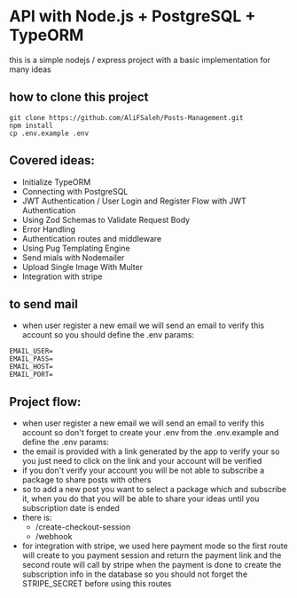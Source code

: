 
# API with Node.js + PostgreSQL + TypeORM
this is a simple nodejs / express project with a basic implementation for many ideas 

## how to clone this project
```
git clone https://github.com/AliFSaleh/Posts-Management.git
npm install
cp .env.example .env
```

## Covered ideas:
- Initialize TypeORM
- Connecting with PostgreSQL
- JWT Authentication / User Login and Register Flow with JWT Authentication
- Using Zod Schemas to Validate Request Body
- Error Handling
- Authentication routes and middleware
- Using Pug Templating Engine
- Send mials with Nodemailer
- Upload Single Image With Multer
- Integration with stripe

## to send mail
- when user register a new email we will send an email to verify this account so you should define the .env params:
```
EMAIL_USER=
EMAIL_PASS=
EMAIL_HOST=
EMAIL_PORT=
```

## Project flow:
- when user register a new email we will send an email to verify this account so don't forget to create your .env from the .env.example and define the .env params:
- the email is provided with a link generated by the app to verify your so you just need to click on the link and your account will be verified
- if you don't verify your account you will be not able to subscribe a package to share posts with others
- so to add a new post you want to select a package which and subscribe it, when you do that you will be able to share your ideas until you subscription date is ended
- there is:
  - /create-checkout-session
  - /webhook
- for integration with stripe, we used here payment mode so the first route will create to you payment session and return the payment link and the second route will call by stripe when the payment is done to create the subscription info in the database so you should not forget the STRIPE_SECRET before using this routes
